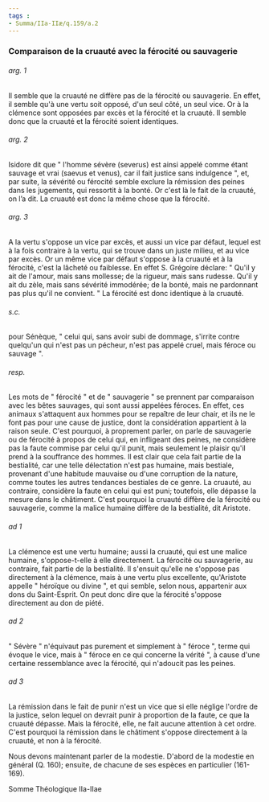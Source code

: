 ```yaml
---
tags : 
- Summa/IIa-IIæ/q.159/a.2
---
```


### Comparaison de la cruauté avec la férocité ou sauvagerie

###### arg. 1
Il semble que la cruauté ne diffère pas de la férocité ou sauvagerie. En effet, il semble qu'à une vertu soit opposé, d'un seul côté, un seul vice. Or à la clémence sont opposées par excès et la férocité et la cruauté. Il semble donc que la cruauté et la férocité soient identiques. 

###### arg. 2
Isidore dit que " l'homme sévère (severus) est ainsi appelé comme étant sauvage et vrai (saevus et venus), car il fait justice sans indulgence ", et, par suite, la sévérité ou férocité semble exclure la rémission des peines dans les jugements, qui ressortit à la bonté. Or c'est là le fait de la cruauté, on l’a dit. La cruauté est donc la même chose que la férocité. 

###### arg. 3
A la vertu s'oppose un vice par excès, et aussi un vice par défaut, lequel est à la fois contraire à la vertu, qui se trouve dans un juste milieu, et au vice par excès. Or un même vice par défaut s'oppose à la cruauté et à la férocité, c'est la lâcheté ou faiblesse. En effet S. Grégoire déclare: " Qu'il y ait de l'amour, mais sans mollesse; de la rigueur, mais sans rudesse. Qu'il y ait du zèle, mais sans sévérité immodérée; de la bonté, mais ne pardonnant pas plus qu'il ne convient. " La férocité est donc identique à la cruauté. 

###### s.c.
pour Sénèque, " celui qui, sans avoir subi de dommage, s'irrite contre quelqu'un qui n'est pas un pécheur, n'est pas appelé cruel, mais féroce ou sauvage ". 

###### resp.
Les mots de " férocité " et de " sauvagerie " se prennent par comparaison avec les bêtes sauvages, qui sont aussi appelées féroces. En effet, ces animaux s'attaquent aux hommes pour se repaître de leur chair, et ils ne le font pas pour une cause de justice, dont la considération appartient à la raison seule. C'est pourquoi, à proprement parler, on parle de sauvagerie ou de férocité à propos de celui qui, en infligeant des peines, ne considère pas la faute commise par celui qu'il punit, mais seulement le plaisir qu'il prend à la souffrance des hommes. Il est clair que cela fait partie de la bestialité, car une telle délectation n'est pas humaine, mais bestiale, provenant d'une habitude mauvaise ou d'une corruption de la nature, comme toutes les autres tendances bestiales de ce genre. La cruauté, au contraire, considère la faute en celui qui est puni; toutefois, elle dépasse la mesure dans le châtiment. C'est pourquoi la cruauté diffère de la férocité ou sauvagerie, comme la malice humaine diffère de la bestialité, dit Aristote. 

###### ad 1
La clémence est une vertu humaine; aussi la cruauté, qui est une malice humaine, s'oppose-t-elle à elle directement. La férocité ou sauvagerie, au contraire, fait partie de la bestialité. Il s'ensuit qu'elle ne s'oppose pas directement à la clémence, mais à une vertu plus excellente, qu'Aristote appelle " héroïque ou divine ", et qui semble, selon nous, appartenir aux dons du Saint-Esprit. On peut donc dire que la férocité s'oppose directement au don de piété. 

###### ad 2
" Sévère " n'équivaut pas purement et simplement à " féroce ", terme qui évoque le vice, mais à " féroce en ce qui concerne la vérité ", à cause d'une certaine ressemblance avec la férocité, qui n'adoucit pas les peines. 

###### ad 3
La rémission dans le fait de punir n'est un vice que si elle néglige l'ordre de la justice, selon lequel on devrait punir à proportion de la faute, ce que la cruauté dépasse. Mais la férocité, elle, ne fait aucune attention à cet ordre. C'est pourquoi la rémission dans le châtiment s'oppose directement à la cruauté, et non à la férocité. 

Nous devons maintenant parler de la modestie. D'abord de la modestie en général (Q. 160); ensuite, de chacune de ses espèces en particulier (161-169). 

Somme Théologique IIa-IIae 

